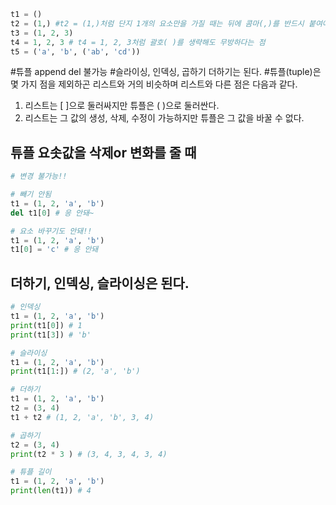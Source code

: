 
``` python
t1 = ()
t2 = (1,) #t2 = (1,)처럼 단지 1개의 요소만을 가질 때는 뒤에 콤마(,)를 반드시 붙여야 한다
t3 = (1, 2, 3)
t4 = 1, 2, 3 # t4 = 1, 2, 3처럼 괄호( )를 생략해도 무방하다는 점
t5 = ('a', 'b', ('ab', 'cd'))
```
#튜플 append del 불가능
#슬라이싱, 인덱싱, 곱하기 더하기는 된다.
#튜플(tuple)은 몇 가지 점을 제외하곤 리스트와 거의 비슷하며 리스트와 다른 점은 다음과 같다.

1. 리스트는 [ ]으로 둘러싸지만 튜플은 ( )으로 둘러싼다.
2. 리스트는 그 값의 생성, 삭제, 수정이 가능하지만 튜플은 그 값을 바꿀 수 없다.

## 튜플 요솟값을 삭제or 변화를 줄 때

``` python
# 변경 불가능!!

# 빼기 안됨
t1 = (1, 2, 'a', 'b')
del t1[0] # 응 안돼~

# 요소 바꾸기도 안돼!!
t1 = (1, 2, 'a', 'b')
t1[0] = 'c' # 응 안돼

```

## 더하기, 인덱싱, 슬라이싱은 된다.

``` python
# 인덱싱 
t1 = (1, 2, 'a', 'b')
print(t1[0]) # 1
print(t1[3]) # 'b'

# 슬라이싱
t1 = (1, 2, 'a', 'b')
print(t1[1:]) # (2, 'a', 'b')

# 더하기
t1 = (1, 2, 'a', 'b')
t2 = (3, 4)
t1 + t2 # (1, 2, 'a', 'b', 3, 4)

# 곱하기
t2 = (3, 4)
print(t2 * 3 ) # (3, 4, 3, 4, 3, 4)

# 튜플 길이
t1 = (1, 2, 'a', 'b')
print(len(t1)) # 4
```

